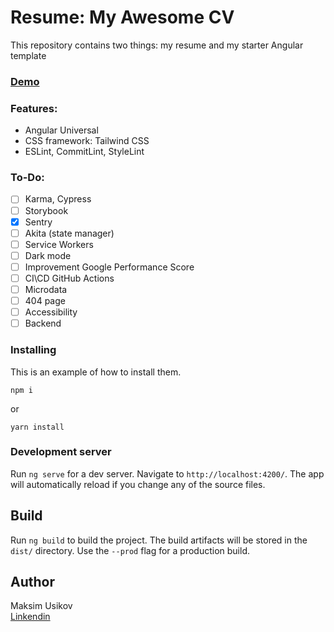 # Resume: My Awesome CV 

This repository contains two things: my resume and my starter Angular template 

### [Demo](https://cv-app-svc-rooter-max.cloud.okteto.net/ "rooter")


### Features:
- Angular Universal 
- CSS framework: Tailwind CSS
- ESLint, CommitLint, StyleLint


### To-Do:
- [ ] Karma, Cypress
- [ ] Storybook
- [x] Sentry
- [ ] Akita (state manager)
- [ ] Service Workers
- [ ] Dark mode
- [ ] Improvement Google Performance Score
- [ ] CI\CD GitHub Actions
- [ ] Microdata
- [ ] 404 page
- [ ] Accessibility
- [ ] Backend

### Installing
This is an example of how to install them.

```
npm i
```
or
```
yarn install
```

### Development server

Run `ng serve` for a dev server. Navigate to `http://localhost:4200/`. The app will automatically reload if you change any of the source files.


## Build

Run `ng build` to build the project. The build artifacts will be stored in the `dist/` directory. Use the `--prod` flag for a production build.

## Author
Maksim Usikov  
[Linkendin](https://www.linkedin.com/in/maksym-usikov/ "rooter")
